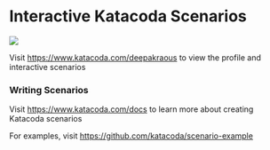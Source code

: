 # Interactive Katacoda Scenarios

[![](http://shields.katacoda.com/katacoda/deepakraous/count.svg)](https://www.katacoda.com/deepakraous "Get your profile on Katacoda.com")

Visit https://www.katacoda.com/deepakraous to view the profile and interactive scenarios

### Writing Scenarios
Visit https://www.katacoda.com/docs to learn more about creating Katacoda scenarios

For examples, visit https://github.com/katacoda/scenario-example
